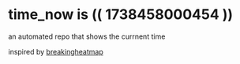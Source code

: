 # time_now is (( 1738458000454 ))

an automated repo that shows the currnent time

inspired by [breakingheatmap](https://github.com/breakingheatmap/breakingheatmap)